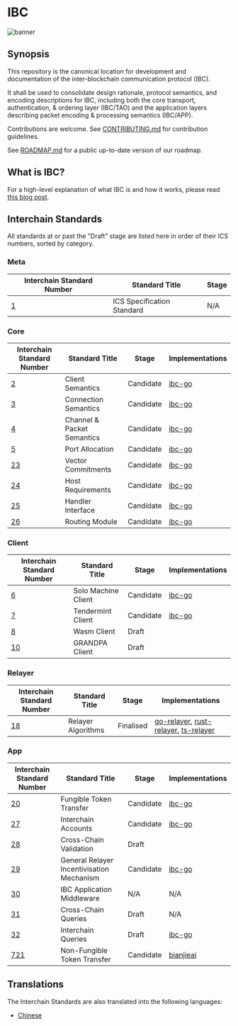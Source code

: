 # IBC

![banner](./assets/interchain-standards-image.jpg)

## Synopsis

This repository is the canonical location for development and documentation of the inter-blockchain communication protocol (IBC).

It shall be used to consolidate design rationale, protocol semantics, and encoding descriptions for IBC, including both the core transport, authentication, & ordering layer (IBC/TAO) and the application layers describing packet encoding & processing semantics (IBC/APP).

Contributions are welcome. See [CONTRIBUTING.md](meta/CONTRIBUTING.md) for contribution guidelines.

See [ROADMAP.md](meta/ROADMAP.md) for a public up-to-date version of our roadmap.

## What is IBC?

<!-- markdown-link-check-disable-next-line -->
For a high-level explanation of what IBC is and how it works, please read [this blog post](https://blog.cosmos.network/eli5-what-is-ibc-a212f518715f).

## Interchain Standards

All standards at or past the "Draft" stage are listed here in order of their ICS numbers, sorted by category.

### Meta

| Interchain Standard Number               | Standard Title             | Stage |
| ---------------------------------------- | -------------------------- | ----- |
| [1](spec/ics-001-ics-standard/README.md) | ICS Specification Standard | N/A   |

### Core

| Interchain Standard Number                                    | Standard Title             | Stage     | Implementations |
| ------------------------------------------------------------- | -------------------------- | --------- | --------------- |
| [2](spec/core/ics-002-client-semantics/README.md)             | Client Semantics           | Candidate | [ibc-go](https://github.com/cosmos/ibc-go) |
| [3](spec/core/ics-003-connection-semantics/README.md)         | Connection Semantics       | Candidate | [ibc-go](https://github.com/cosmos/ibc-go) |
| [4](spec/core/ics-004-channel-and-packet-semantics/README.md) | Channel & Packet Semantics | Candidate | [ibc-go](https://github.com/cosmos/ibc-go) |
| [5](spec/core/ics-005-port-allocation/README.md)              | Port Allocation            | Candidate | [ibc-go](https://github.com/cosmos/ibc-go) |
| [23](spec/core/ics-023-vector-commitments/README.md)          | Vector Commitments         | Candidate | [ibc-go](https://github.com/cosmos/ibc-go) |
| [24](spec/core/ics-024-host-requirements/README.md)           | Host Requirements          | Candidate | [ibc-go](https://github.com/cosmos/ibc-go) |
| [25](spec/core/ics-025-handler-interface/README.md)           | Handler Interface          | Candidate | [ibc-go](https://github.com/cosmos/ibc-go) |
| [26](spec/core/ics-026-routing-module/README.md)              | Routing Module             | Candidate | [ibc-go](https://github.com/cosmos/ibc-go) |

### Client

| Interchain Standard Number                                      | Standard Title             | Stage | Implementations |
| --------------------------------------------------------------- | -------------------------- | ----- | --------------- |
| [6](spec/client/ics-006-solo-machine-client/README.md)          | Solo Machine Client        | Candidate | [ibc-go](https://github.com/cosmos/ibc-go/tree/main/modules/light-clients/06-solomachine) |
| [7](spec/client/ics-007-tendermint-client/README.md)            | Tendermint Client          | Candidate | [ibc-go](https://github.com/cosmos/ibc-go/tree/main/modules/light-clients/07-tendermint) |
| [8](spec/client/ics-008-wasm-client/README.md)                  | Wasm Client                | Draft | |
| [10](spec/client/ics-010-grandpa-client/README.md)              | GRANDPA Client             | Draft | |

### Relayer

| Interchain Standard Number                                       | Standard Title             | Stage | Implementations |
| ---------------------------------------------------------------- | -------------------------- | ----- | --------------- |
| [18](spec/relayer/ics-018-relayer-algorithms/README.md)          | Relayer Algorithms         | Finalised | [go-relayer](https://github.com/cosmos/relayer), [rust-relayer](https://github.com/informalsystems/ibc-rs), [ts-relayer](https://github.com/confio/ts-relayer) |

### App

| Interchain Standard Number                               | Standard Title          | Stage | Implementations |
| -------------------------------------------------------- | ----------------------- | ----- | --------------- |
| [20](spec/app/ics-020-fungible-token-transfer/README.md) | Fungible Token Transfer | Candidate | [ibc-go](https://github.com/cosmos/ibc-go/tree/main/modules/apps/transfer) |
| [27](spec/app/ics-027-interchain-accounts/README.md)     | Interchain Accounts     | Candidate | [ibc-go](https://github.com/cosmos/ibc-go/tree/main/modules/apps/27-interchain-accounts) |
| [28](spec/app/ics-028-cross-chain-validation/README.md)  | Cross-Chain Validation  | Draft | |
| [29](spec/app/ics-029-fee-payment) | General Relayer Incentivisation Mechanism | Candidate | [ibc-go](https://github.com/cosmos/ibc-go/tree/main/modules/apps/29-fee) |
| [30](spec/app/ics-030-middleware) | IBC Application Middleware | N/A | N/A |
| [31](spec/app/ics-031-crosschain-queries) | Cross-Chain Queries | Draft | N/A |
| [32](spec/app/ics-032-interchain-queries) | Interchain Queries | Draft | [ibc-go](https://github.com/strangelove-ventures/ibc-go/tree/icq_implementation/modules/apps/32-icq) <!-- Link will need to be updated -->
| [721](spec/app/ics-721-nft-transfer) | Non-Fungible Token Transfer | Candidate | [bianjieai](https://github.com/bianjieai/ibc-go/tree/ics-721-nft-transfer) |

## Translations

The Interchain Standards are also translated into the following languages:

- [Chinese](https://github.com/octopus-network/ibc-spec-cn)
